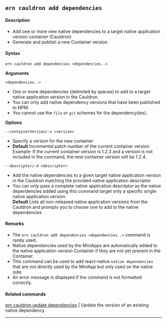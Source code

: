 ## `ern cauldron add dependencies`

#### Description

* Add one or more new native dependencies to a target native application version container (Cauldron)  
* Generate and publish a new Container version

#### Syntax

`ern cauldron add dependencies <dependencies..>`

**Arguments**

`<dependencies..>`

* One or more dependencies (delimited by spaces) to add to a target native application version in the Cauldron.
* You can only add native dependency versions that have been published to NPM. 
* You cannot use the `file` or `git` schemes for the dependency(ies).

**Options**  

`--containerVersion/-v <version>`

* Specify a version for the new container  
* **Default**  Incremental patch number of the current container version  
Example: If the current container version is 1.2.3 and a version is not included in the command, the new container version will be 1.2.4.

`--descriptor/-d <descriptor>`

* Add the native dependencies to a given target native application version in the Cauldron matching the provided native application descriptor  
* You can only pass a complete native application descriptor as the native dependencies added using this command target only a specific single native application version.  
**Default**  Lists all non-released native application versions from the Cauldron and  prompts you to choose one to add to the native dependencies

#### Remarks

* The `ern cauldron add dependencies <dependencies..>` command is rarely used.  
* Native dependencies used by the MiniApps are automatically added to the native application version Container if they are not yet present in the Container.  
* This command can be used to add react-native `native dependencies` that are not directly used by the MiniApp but only used on the native side.  
* An error message is displayed if the command is not formatted correctly.

#### Related commands

[ern cauldron update dependencies] | Update the version of an existing native dependency

___  
[ern cauldron update dependencies]: ../update/dependencies.md